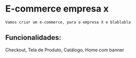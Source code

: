# E-commerce empresa x

    Vamos criar um e-commerce, para a empresa X e blablabla

## Funcionalidades:

Checkout, Tela de Produto, Catálogo, Home com banner